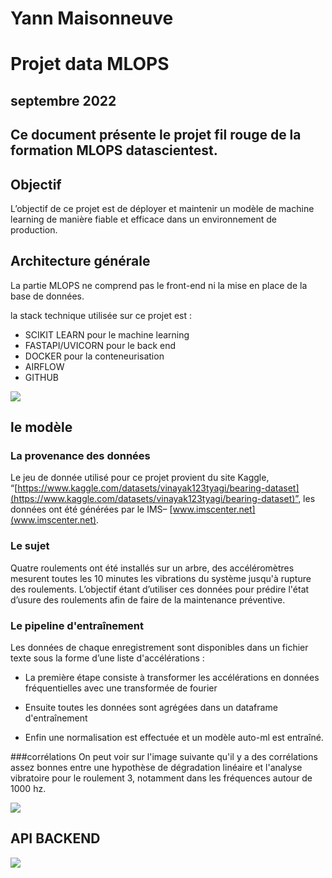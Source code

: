 # Yann Maisonneuve
# Projet data MLOPS 


## septembre 2022


## Ce document présente le projet fil rouge de la formation MLOPS datascientest.

## Objectif

L’objectif de ce projet est de déployer et maintenir un modèle de machine learning de manière fiable et efficace dans un environnement de production.


## Architecture générale

La partie MLOPS ne comprend pas le front-end ni la mise en place de la base de données.

la stack technique utilisée sur ce projet est :



* SCIKIT LEARN pour le machine learning
* FASTAPI/UVICORN pour le back end
* DOCKER pour la conteneurisation
* AIRFLOW
* GITHUB

<img src="https://docs.google.com/drawings/d/e/2PACX-1vRj-5h1rHX8isxGqMO7E-lkkDAcw6aEvzaTmAAYqUbyk560HHfPMG9I_TprmYOmk0IWF43FSqc0tPuK/pub?w=756&amp;h=378">

## le modèle


### La provenance des données

Le jeu de donnée utilisé pour ce projet provient du site Kaggle, “[https://www.kaggle.com/datasets/vinayak123tyagi/bearing-dataset](https://www.kaggle.com/datasets/vinayak123tyagi/bearing-dataset)”,  les données ont été générées par le IMS– [www.imscenter.net](www.imscenter.net).


### Le sujet

Quatre roulements ont été installés sur un arbre, des accéléromètres mesurent  toutes les 10 minutes les vibrations du système jusqu'à rupture des roulements. L’objectif étant d’utiliser ces données pour prédire l'état d’usure  des roulements afin de faire de la maintenance préventive.


### Le pipeline d'entraînement

Les données de chaque enregistrement sont disponibles dans un fichier texte sous la forme d’une liste d'accélérations :

- La première étape consiste à transformer les accélérations en données fréquentielles avec une transformée de fourier

- Ensuite toutes les données sont agrégées dans un dataframe d'entraînement

- Enfin une normalisation est effectuée et un modèle auto-ml est entraîné.

###corrélations
On peut voir sur l'image suivante qu'il y a des corrélations assez bonnes entre une hypothèse de dégradation linéaire et l'analyse vibratoire pour le roulement 3, notamment dans les fréquences autour de 1000 hz.

<img src="https://drive.google.com/file/d/1VzVZuTLcIBsijoFpI9g_6UvL3s_ULe1L/view?usp=share_link">


## API BACKEND

<img src="https://docs.google.com/drawings/d/e/2PACX-1vTM5uuNrdG9Jp5TrbSwDl-QstJh5TGHhdar9FrzFpes5uwhC6ihyOTUvessJNXq41alfAj-qbJSBku9/pub?w=960&amp;h=720">
